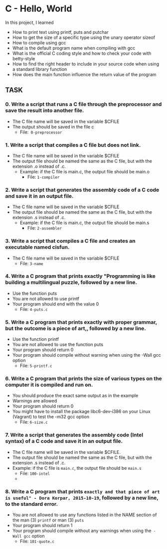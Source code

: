 # C - Hello, World

In this project, I learned
- How to print text using printf, puts and putchar
- How to get the size of a specific type using the unary operator sizeof
- How to compile using gcc
- What is the default program name when compiling with gcc
- What is the official C coding style and how to check your code with betty-style
- How to find the right header to include in your source code when using a standard library function
- How does the main function influence the return value of the program

## TASK

### 0. Write a script that runs a C file through the preprocessor and save the result into another file.
- The C file name will be saved in the variable $CFILE
- The output should be saved in the file c
  - File:` 0-preprocessor`

### 1. Write a script that compiles a C file but does not link.
- The C file name will be saved in the variable $CFILE
- The output file should be named the same as the C file, but with the extension .o instead of .c.
  - Example: if the C file is main.c, the output file should be main.o
    - File: `1-compiler`

### 2. Write a script that generates the assembly code of a C code and save it in an output file.
- The C file name will be saved in the variable $CFILE
- The output file should be named the same as the C file, but with the extension .s instead of .c.
  - Example: if the C file is main.c, the output file should be main.s
    - File: `2-assembler`

### 3. Write a script that compiles a C file and creates an executable named cisfun.
  - The C file name will be saved in the variable $CFILE
    - File: `3-name`

### 4. Write a C program that prints exactly "Programming is like building a multilingual puzzle, followed by a new line.
- Use the function puts
- You are not allowed to use printf
- Your program should end with the value 0
  - File: `4-puts.c`

### 5. Write a C program that prints exactly with proper grammar, but the outcome is a piece of art,, followed by a new line.
- Use the function printf
- You are not allowed to use the function puts
- Your program should return 0
- Your program should compile without warning when using the -Wall gcc option
  - File: `5-printf.c`

### 6. Write a C program that prints the size of various types on the computer it is compiled and run on.
- You should produce the exact same output as in the example
- Warnings are allowed
- Your program should return 0
- You might have to install the package libc6-dev-i386 on your Linux (Vagrant) to test the -m32 gcc option
  - File: `6-size.c`

### 7. Write a script that generates the assembly code (Intel syntax) of a C code and save it in an output file.

- The C file name will be saved in the variable $CFILE.
- The output file should be named the same as the C file, but with the extension .s instead of .c.
- Example: if the C file is `main.c`, the output file should be `main.s`
  - File: `100-intel`
  - 
### 8. Write a C program that prints `exactly and that piece of art is useful" - Dora Korpar, 2015-10-19`, followed by a new line, to the standard error.

- You are not allowed to use any functions listed in the NAME section of the man (3) `printf` or man (3) `puts`
- Your program should return 1
- Your program should compile without any warnings when using the` -Wall gcc` option
  - File: `101-quote.c`
